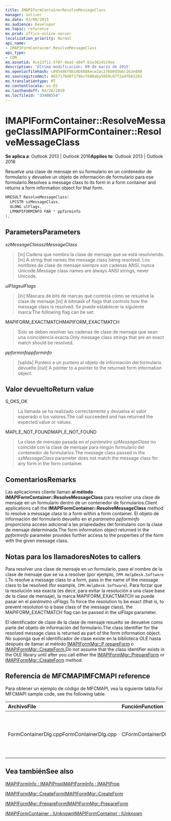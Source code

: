 ```yaml
---
title: IMAPIFormContainerResolveMessageClass
manager: soliver
ms.date: 03/09/2015
ms.audience: Developer
ms.topic: reference
ms.prod: office-online-server
localization_priority: Normal
api_name:
- IMAPIFormContainer.ResolveMessageClass
api_type:
- COM
ms.assetid: 9ce13f11-5787-4ea5-a84f-b1e3824529ee
description: 'Última modificación: 09 de marzo de 2015'
ms.openlocfilehash: c0954d6f8b14b4088ece2ac276b045b6c163ed98
ms.sourcegitcommit: 8657170d071f9bcf680aba50b9c07f2a4fb82283
ms.translationtype: MT
ms.contentlocale: es-ES
ms.lasthandoff: 04/28/2019
ms.locfileid: "33408554"
---
```

# <a name="imapiformcontainerresolvemessageclass"></a><span data-ttu-id="cebfc-103">IMAPIFormContainer::ResolveMessageClass</span><span class="sxs-lookup"><span data-stu-id="cebfc-103">IMAPIFormContainer::ResolveMessageClass</span></span>

  
  
<span data-ttu-id="cebfc-104">**Se aplica a**: Outlook 2013 | Outlook 2016</span><span class="sxs-lookup"><span data-stu-id="cebfc-104">**Applies to**: Outlook 2013 | Outlook 2016</span></span> 
  
<span data-ttu-id="cebfc-105">Resuelve una clase de mensaje en su formulario en un contenedor de formulario y devuelve un objeto de información de formulario para ese formulario.</span><span class="sxs-lookup"><span data-stu-id="cebfc-105">Resolves a message class to its form in a form container and returns a form information object for that form.</span></span>
  
```cpp
HRESULT ResolveMessageClass(
  LPCSTR szMessageClass,
  ULONG ulFlags,
  LPMAPIFORMINFO FAR * ppforminfo
);
```

## <a name="parameters"></a><span data-ttu-id="cebfc-106">Parameters</span><span class="sxs-lookup"><span data-stu-id="cebfc-106">Parameters</span></span>

 <span data-ttu-id="cebfc-107">_szMessageClass_</span><span class="sxs-lookup"><span data-stu-id="cebfc-107">_szMessageClass_</span></span>
  
> <span data-ttu-id="cebfc-108">[in] Cadena que nombra la clase de mensaje que se está resolviendo.</span><span class="sxs-lookup"><span data-stu-id="cebfc-108">[in] A string that names the message class being resolved.</span></span> <span data-ttu-id="cebfc-109">Los nombres de clase de mensaje siempre son cadenas ANSI, nunca Unicode.</span><span class="sxs-lookup"><span data-stu-id="cebfc-109">Message class names are always ANSI strings, never Unicode.</span></span>
    
 <span data-ttu-id="cebfc-110">_ulFlags_</span><span class="sxs-lookup"><span data-stu-id="cebfc-110">_ulFlags_</span></span>
  
> <span data-ttu-id="cebfc-111">[in] Máscara de bits de marcas que controla cómo se resuelve la clase de mensaje.</span><span class="sxs-lookup"><span data-stu-id="cebfc-111">[in] A bitmask of flags that controls how the message class is resolved.</span></span> <span data-ttu-id="cebfc-112">Se puede establecer la siguiente marca:</span><span class="sxs-lookup"><span data-stu-id="cebfc-112">The following flag can be set:</span></span>
    
<span data-ttu-id="cebfc-113">MAPIFORM_EXACTMATCH</span><span class="sxs-lookup"><span data-stu-id="cebfc-113">MAPIFORM_EXACTMATCH</span></span> 
  
> <span data-ttu-id="cebfc-114">Solo se deben resolver las cadenas de clase de mensaje que sean una coincidencia exacta.</span><span class="sxs-lookup"><span data-stu-id="cebfc-114">Only message class strings that are an exact match should be resolved.</span></span>
    
 <span data-ttu-id="cebfc-115">_ppforminfo_</span><span class="sxs-lookup"><span data-stu-id="cebfc-115">_ppforminfo_</span></span>
  
> <span data-ttu-id="cebfc-116">[salida] Puntero a un puntero al objeto de información del formulario devuelto.</span><span class="sxs-lookup"><span data-stu-id="cebfc-116">[out] A pointer to a pointer to the returned form information object.</span></span>
    
## <a name="return-value"></a><span data-ttu-id="cebfc-117">Valor devuelto</span><span class="sxs-lookup"><span data-stu-id="cebfc-117">Return value</span></span>

<span data-ttu-id="cebfc-118">S_OK</span><span class="sxs-lookup"><span data-stu-id="cebfc-118">S_OK</span></span> 
  
> <span data-ttu-id="cebfc-119">La llamada se ha realizado correctamente y devuelva el valor esperado o los valores.</span><span class="sxs-lookup"><span data-stu-id="cebfc-119">The call succeeded and has returned the expected value or values.</span></span>
    
<span data-ttu-id="cebfc-120">MAPI_E_NOT_FOUND</span><span class="sxs-lookup"><span data-stu-id="cebfc-120">MAPI_E_NOT_FOUND</span></span> 
  
> <span data-ttu-id="cebfc-121">La clase de mensaje pasada en  _el parámetro szMessageClass_ no coincide con la clase de mensaje para ningún formulario del contenedor de formularios.</span><span class="sxs-lookup"><span data-stu-id="cebfc-121">The message class passed in the  _szMessageClass_ parameter does not match the message class for any form in the form container.</span></span> 
    
## <a name="remarks"></a><span data-ttu-id="cebfc-122">Comentarios</span><span class="sxs-lookup"><span data-stu-id="cebfc-122">Remarks</span></span>

<span data-ttu-id="cebfc-123">Las aplicaciones cliente llaman **al método IMAPIFormContainer::ResolveMessageClass** para resolver una clase de mensaje en un formulario dentro de un contenedor de formularios.</span><span class="sxs-lookup"><span data-stu-id="cebfc-123">Client applications call the **IMAPIFormContainer::ResolveMessageClass** method to resolve a message class to a form within a form container.</span></span> <span data-ttu-id="cebfc-124">El objeto de información del formulario devuelto en el  _parámetro ppforminfo_ proporciona acceso adicional a las propiedades del formulario con la clase de mensaje determinada.</span><span class="sxs-lookup"><span data-stu-id="cebfc-124">The form information object returned in the  _ppforminfo_ parameter provides further access to the properties of the form with the given message class.</span></span> 
  
## <a name="notes-to-callers"></a><span data-ttu-id="cebfc-125">Notas para los llamadores</span><span class="sxs-lookup"><span data-stu-id="cebfc-125">Notes to callers</span></span>

<span data-ttu-id="cebfc-126">Para resolver una clase de mensaje en un formulario, pase el nombre de la clase de mensaje que se va a resolver (por ejemplo,  `IPM.HelpDesk.Software` ).</span><span class="sxs-lookup"><span data-stu-id="cebfc-126">To resolve a message class to a form, pass in the name of the message class to be resolved (for example,  `IPM.HelpDesk.Software`).</span></span> <span data-ttu-id="cebfc-127">Para forzar que la resolución sea exacta (es decir, para evitar la resolución a una clase base de la clase de mensaje), la marca MAPIFORM_EXACTMATCH se puede pasar en el _parámetro ulFlags._</span><span class="sxs-lookup"><span data-stu-id="cebfc-127">To force the resolution to be exact (that is, to prevent resolution to a base class of the message class), the MAPIFORM_EXACTMATCH flag can be passed in the  _ulFlags_ parameter.</span></span> 
  
<span data-ttu-id="cebfc-128">El identificador de clase de la clase de mensaje resuelto se devuelve como parte del objeto de información del formulario.</span><span class="sxs-lookup"><span data-stu-id="cebfc-128">The class identifier for the resolved message class is returned as part of the form information object.</span></span> <span data-ttu-id="cebfc-129">No suponga que el identificador de clase existe en la biblioteca OLE hasta después de llamar al método [IMAPIFormMgr::P repareForm](imapiformmgr-prepareform.md) o [IMAPIFormMgr::CreateForm.](imapiformmgr-createform.md)</span><span class="sxs-lookup"><span data-stu-id="cebfc-129">Do not assume that the class identifier exists in the OLE library until after you call either the [IMAPIFormMgr::PrepareForm](imapiformmgr-prepareform.md) or [IMAPIFormMgr::CreateForm](imapiformmgr-createform.md) method.</span></span> 
  
## <a name="mfcmapi-reference"></a><span data-ttu-id="cebfc-130">Referencia de MFCMAPI</span><span class="sxs-lookup"><span data-stu-id="cebfc-130">MFCMAPI reference</span></span>

<span data-ttu-id="cebfc-131">Para obtener un ejemplo de código de MFCMAPI, vea la siguiente tabla.</span><span class="sxs-lookup"><span data-stu-id="cebfc-131">For MFCMAPI sample code, see the following table.</span></span>
  
|<span data-ttu-id="cebfc-132">**Archivo**</span><span class="sxs-lookup"><span data-stu-id="cebfc-132">**File**</span></span>|<span data-ttu-id="cebfc-133">**Función**</span><span class="sxs-lookup"><span data-stu-id="cebfc-133">**Function**</span></span>|<span data-ttu-id="cebfc-134">**Comentario**</span><span class="sxs-lookup"><span data-stu-id="cebfc-134">**Comment**</span></span>|
|:-----|:-----|:-----|
|<span data-ttu-id="cebfc-135">FormContainerDlg.cpp</span><span class="sxs-lookup"><span data-stu-id="cebfc-135">FormContainerDlg.cpp</span></span>  <br/> |<span data-ttu-id="cebfc-136">CFormContainerDlg::OnResolveMessageClass</span><span class="sxs-lookup"><span data-stu-id="cebfc-136">CFormContainerDlg::OnResolveMessageClass</span></span>  <br/> |<span data-ttu-id="cebfc-137">MFCMAPI usa el **método IMAPIFormContainer::ResolveMessageClass** para buscar un formulario asociado a una clase de mensaje.</span><span class="sxs-lookup"><span data-stu-id="cebfc-137">MFCMAPI uses the **IMAPIFormContainer::ResolveMessageClass** method to locate a form that is associated with a message class.</span></span>  <br/> |
   
## <a name="see-also"></a><span data-ttu-id="cebfc-138">Vea también</span><span class="sxs-lookup"><span data-stu-id="cebfc-138">See also</span></span>



[<span data-ttu-id="cebfc-139">IMAPIFormInfo : IMAPIProp</span><span class="sxs-lookup"><span data-stu-id="cebfc-139">IMAPIFormInfo : IMAPIProp</span></span>](imapiforminfoimapiprop.md)
  
[<span data-ttu-id="cebfc-140">IMAPIFormMgr::CreateForm</span><span class="sxs-lookup"><span data-stu-id="cebfc-140">IMAPIFormMgr::CreateForm</span></span>](imapiformmgr-createform.md)
  
[<span data-ttu-id="cebfc-141">IMAPIFormMgr::PrepareForm</span><span class="sxs-lookup"><span data-stu-id="cebfc-141">IMAPIFormMgr::PrepareForm</span></span>](imapiformmgr-prepareform.md)
  
[<span data-ttu-id="cebfc-142">IMAPIFormContainer : IUnknown</span><span class="sxs-lookup"><span data-stu-id="cebfc-142">IMAPIFormContainer : IUnknown</span></span>](imapiformcontaineriunknown.md)

